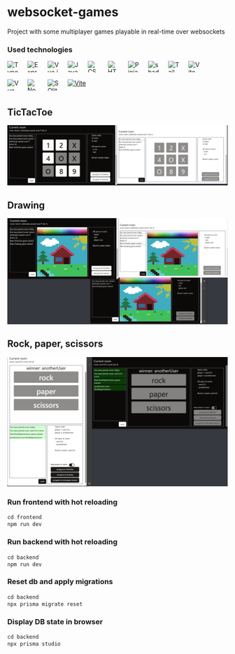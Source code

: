 # websocket-games

Project with some multiplayer games playable in real-time over websockets

### Used technologies

[<img align="left" width="26" height="26" alt="Typescript" src="https://api.iconify.design/devicon:typescript.svg" style="padding: 0 20px 16px 0"/>](https://www.typescriptlang.org "Typescript")
[<picture><source media="(prefers-color-scheme: light)" srcset="https://api.iconify.design/simple-icons:express.svg?color=%23000000" /><img align="left" width="26" height="26" alt="Express.js" src="https://api.iconify.design/simple-icons:express.svg?color=%23ffffff" style="padding: 0 20px 16px 0"/></picture>](https://expressjs.com "Express.js")
[<img align="left" width="26" height="26" alt="Vue.js" src="https://api.iconify.design/devicon:vuejs.svg" style="padding: 0 20px 16px 0"/>](https://vuejs.org "Vue.js")
[<img align="left" width="26" height="26" alt="Javascript" src="https://api.iconify.design/devicon:javascript.svg" style="padding: 0 20px 16px 0"/>](https://en.wikipedia.org/wiki/JavaScript "Javascript")
[<img align="left" width="26" height="26" alt="CSS" src="https://api.iconify.design/devicon:css3.svg" style="padding: 0 20px 16px 0"/>](https://en.wikipedia.org/wiki/CSS "CSS")
[<img align="left" width="26" height="26" alt="HTML" src="https://api.iconify.design/devicon:html5.svg" style="padding: 0 20px 16px 0"/>](https://en.wikipedia.org/wiki/HTML "HTML")
[<img align="left" width="26" height="26" alt="Pinia" src="https://api.iconify.design/logos:pinia.svg" style="padding: 0 20px 16px 0"/>](https://pinia.vuejs.org "Pinia")
[<img align="left" width="26" height="26" alt="shadcn-vue" src="https://api.iconify.design/simple-icons:shadcnui.svg?color=%2341b883" style="padding: 0 20px 16px 0"/>](https://www.shadcn-vue.com "shadcn-vue")
[<img align="left" width="26" height="26" alt="TailwindCSS" src="https://api.iconify.design/devicon:tailwindcss.svg" style="padding: 0 20px 16px 0"/>](https://tailwindcss.com "TailwindCSS")
[<img align="left" width="26" height="26" alt="Vite" src="https://api.iconify.design/devicon:vitejs.svg" style="padding: 0 20px 16px 0"/>](https://vitejs.dev/ "Vite")
[<img align="left" width="26" height="26" alt="VueUse" src="https://api.iconify.design/logos:vueuse.svg" style="padding: 0 20px 16px 0"/>](https://vueuse.org "VueUse")
[<img align="left" width="26" height="26" alt="NodeJS" src="https://api.iconify.design/devicon:nodejs.svg" style="padding: 0 20px 16px 0"/>](https://nodejs.org/en "NodeJS")
[<img align="left" width="26" height="26" alt="SQlite" src="https://api.iconify.design/devicon:sqlite.svg" style="padding: 0 20px 16px 0"/>](https://www.sqlite.org/index.html "SQlite")
[<img width="26" height="26" alt="Vite" src="https://api.iconify.design/devicon:prisma.svg" style="padding: 0 20px 16px 0"/>](https://www.prisma.io/ "Prisma ORM")

## TicTacToe

![TicTacToe](readmePictures/tictactoe.png "TicTacToe")

##  Drawing

![Drawing](readmePictures/drawing.png "Drawing")

##  Rock, paper, scissors

![Rock, paper, scissors](readmePictures/rockpaperscissors.png "Rock, paper, scissors")

### Run frontend with hot reloading

```
cd frontend
npm run dev
```

### Run backend with hot reloading

```
cd backend
npm run dev
```

### Reset db and apply migrations

```
cd backend
npx prisma migrate reset
```

### Display DB state in browser

```
cd backend
npx prisma studio
```
